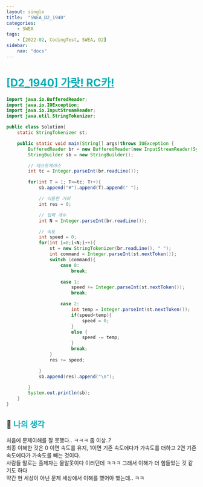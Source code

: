 ```yaml
---
layout: single
title:  "SWEA_D2_1940"
categories: 
    - SWEA
tags: 
    - [2022-02, CodingTest, SWEA, D2]
sidebar:
    nav: "docs"
---
```


# <b><a style="color:#00adb5" href="https://swexpertacademy.com/main/code/problem/problemDetail.do" target=_blank>[D2_1940] 가랏! RC카!</a></b>

~~~java
import java.io.BufferedReader;
import java.io.IOException;
import java.io.InputStreamReader;
import java.util.StringTokenizer;

public class Solution{
    static StringTokenizer st;

    public static void main(String[] args)throws IOException {
        BufferedReader br = new BufferedReader(new InputStreamReader(System.in));
        StringBuilder sb = new StringBuilder();

        // 테스트케이스
        int tc = Integer.parseInt(br.readLine());

        for(int T = 1; T<=tc; T++){
            sb.append("#").append(T).append(" ");

            // 이동한 거리
            int res = 0;

            // 입력 개수
            int N = Integer.parseInt(br.readLine());

            // 속도
            int speed = 0;
            for(int i=0;i<N;i++){
                st = new StringTokenizer(br.readLine(), " ");
                int command = Integer.parseInt(st.nextToken());
                switch (command){
                    case 0:
                        break;

                    case 1:
                        speed += Integer.parseInt(st.nextToken());
                        break;

                    case 2:
                        int temp = Integer.parseInt(st.nextToken());
                        if(speed<temp){
                            speed = 0;
                        }
                        else {
                            speed -= temp;
                        }
                        break;
                }
                res += speed;

            }
            sb.append(res).append("\n");

        }
        System.out.println(sb);
    }
}
~~~


## 🤔 <b><a style="color:#00adb5">나의 생각</a></b>
처음에 문제이해를 잘 못했다.. ㅋㅋㅋ 좀 이상..? <br>
최종 이해한 것은 0 이면 속도를 유지, 1이면 기존 속도에다가 가속도를 더하고 2면 기존 속도에다가 가속도를 빼는 것이다.<br>
사람들 말로는 출제자는 물알못이다 이러던데 ㅋㅋㅋ 그래서 이해가 더 힘들었는 것 같기도 하다<br>
약간 현 세상이 아닌 문제 세상에서 이해를 했어야 했는데.. ㅋㅋ 